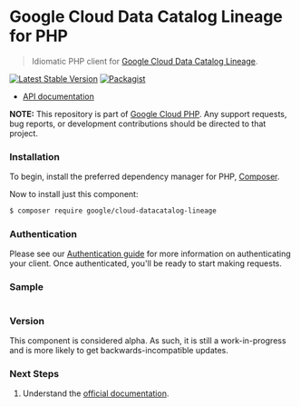 # Google Cloud Data Catalog Lineage for PHP

> Idiomatic PHP client for [Google Cloud Data Catalog Lineage](https://cloud.google.com/data-catalog/docs/concepts/about-data-lineage).

[![Latest Stable Version](https://poser.pugx.org/google/cloud-datacatalog-lineage/v/stable)](https://packagist.org/packages/google/cloud-datacatalog-lineage) [![Packagist](https://img.shields.io/packagist/dm/google/cloud-datacatalog-lineage.svg)](https://packagist.org/packages/google/cloud-datacatalog-lineage)

* [API documentation](https://cloud.google.com/php/docs/reference/cloud-datacatalog-lineage/latest)

**NOTE:** This repository is part of [Google Cloud PHP](https://github.com/googleapis/google-cloud-php). Any
support requests, bug reports, or development contributions should be directed to
that project.

### Installation

To begin, install the preferred dependency manager for PHP, [Composer](https://getcomposer.org/).

Now to install just this component:

```sh
$ composer require google/cloud-datacatalog-lineage
```

### Authentication

Please see our [Authentication guide](https://github.com/googleapis/google-cloud-php/blob/main/AUTHENTICATION.md) for more information
on authenticating your client. Once authenticated, you'll be ready to start making requests.

### Sample

```php
```

### Version

This component is considered alpha. As such, it is still a work-in-progress and is more likely to get backwards-incompatible updates.

### Next Steps

1. Understand the [official documentation](https://cloud.google.com/data-catalog/docs/reference/data-lineage/rest).
